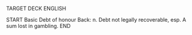 TARGET DECK
ENGLISH

START
Basic
Debt of honour
Back: n. Debt not legally recoverable, esp. A sum lost in gambling.
END

